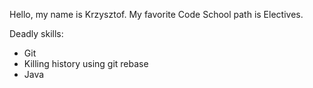 Hello,  my name is Krzysztof. My favorite Code School path is Electives.

Deadly skills:
* Git
* Killing history using git rebase
* Java
